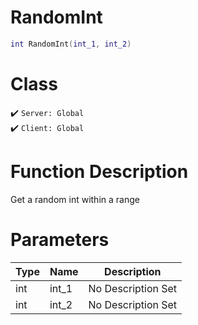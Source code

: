 # RandomInt
```lua
int RandomInt(int_1, int_2)
```
# Class
✔️ `Server: Global`  
✔️ `Client: Global`  

# Function Description
Get a random int within a range
# Parameters
Type|Name|Description
--|--|--
int|int_1|No Description Set
int|int_2|No Description Set
